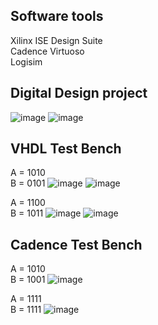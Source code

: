 ## **Software tools**
Xilinx ISE Design Suite  
Cadence Virtuoso  
Logisim

## **Digital Design project**
![image](https://user-images.githubusercontent.com/74486351/170593522-530cb218-29ca-4eb8-b1fd-2f08591ade30.png)
![image](https://user-images.githubusercontent.com/74486351/170593542-9cf77ef9-35e3-4753-8279-1214946061eb.png)

## **VHDL Test Bench**
A = 1010  
B = 0101
![image](https://user-images.githubusercontent.com/74486351/170726883-12fac0e1-73a1-406f-aafc-58372773d5c1.png)
![image](https://user-images.githubusercontent.com/74486351/170726908-667b9a43-fee1-4ab6-a7e7-9e75d96c95b3.png)

A = 1100  
B = 1011
![image](https://user-images.githubusercontent.com/74486351/170726939-2b0f19a6-bc48-4924-9529-96fe7c0bc45f.png)
![image](https://user-images.githubusercontent.com/74486351/170726951-ba2a1446-bf32-4e82-a8ea-277d1523e70a.png)

## **Cadence Test Bench** 
A = 1010  
B = 1001
![image](https://user-images.githubusercontent.com/74486351/171183973-0b600a8c-7ee5-486b-9f0f-b8ac65e6bd94.png)

A = 1111  
B = 1111
![image](https://user-images.githubusercontent.com/74486351/171184061-05771bfd-0c51-4b91-8237-4f063a5755b2.png)
